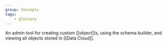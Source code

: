 ```yaml
---
group: Concepts
tags:
    - glossary
---
```

An admin tool for creating custom [[object]]s, using the schema builder, and viewing all objects stored in [[Data Cloud]].